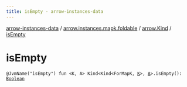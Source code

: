 ```yaml
---
title: isEmpty - arrow-instances-data
---
```


[arrow-instances-data](../../index.html) / [arrow.instances.mapk.foldable](../index.html) / [arrow.Kind](index.html) / [isEmpty](./is-empty.html)

# isEmpty

`@JvmName("isEmpty") fun <K, A> Kind<Kind<ForMapK, `[`K`](is-empty.html#K)`>, `[`A`](is-empty.html#A)`>.isEmpty(): `[`Boolean`](https://kotlinlang.org/api/latest/jvm/stdlib/kotlin/-boolean/index.html)